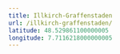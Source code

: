```yaml
---
title: Illkirch-Graffenstaden
url: /illkirch-graffenstaden/
latitude: 48.529861100000005
longitude: 7.7116218000000005
---
```

